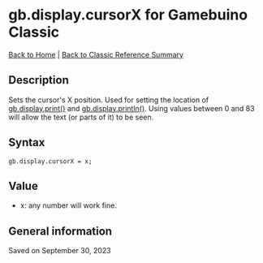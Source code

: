 
# gb.display.cursorX for Gamebuino Classic

[Back to Home](./../../../README.MD) | [Back to Classic Reference Summary](./README.MD)

## Description

Sets the cursor's X position. Used for setting the location of [gb.display.print()](./gb-display-print.md) and [gb.display.println()](./gb-display-println.md). Using values between 0 and 83 will allow the text (or parts of it) to be seen.

## Syntax

```
gb.display.cursorX = x;
```

## Value

- x: any number will work fine.

## General information

Saved on September 30, 2023
